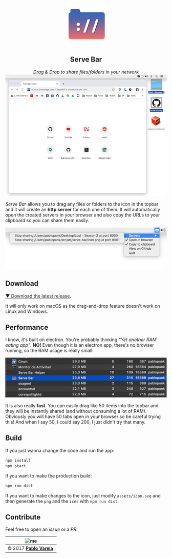 <p align="center">
  <img width="128px" src="https://github.com/pablopunk/art/raw/master/serve-bar/icon.png" />
</p>
<h2 align="center">Serve Bar</h2>
<p align="center">
  <i align="center">Drag & Drop to share files/folders in your network</i>
  <img src="https://github.com/pablopunk/art/raw/master/serve-bar/screen.gif" />
</p>

_Serve Bar_ allows you to drag any files or folders to the icon in the topbar and it will create an **http server** for each one of them. It will automatically open the created servers in your browser and also copy the URLs to your clipboard so you can share them easily.

![menu](https://github.com/pablopunk/art/raw/master/serve-bar/menu.png)

## Download

[▼ Download the latest release](https://github.com/pablopunk/serve-bar/releases).

It will only work on macOS as the drag-and-drop feature doesn't work on Linux and Windows.

## Performance

I know, it's built on electron. You're probably thinking _"Yet another RAM eating app"_. **NO!** Even though it is an electron app, there's no browser running, so the RAM usage is really small:

![ram](https://github.com/pablopunk/art/raw/master/serve-bar/ram.png)

It is also really **fast**. You can easily drag like 50 items into the topbar and they will be instantly shared (and without consuming a lot of RAM). Obviously you will have 50 tabs open in your browser so be careful trying this! And when I say 50, I could say 200, I just didn't try that many.

## Build

If you just wanna change the code and run the app:

```bash
npm install
npm start
```

If you want to make the production build:

```bash
npm run dist
```

If you want to make changes to the icon, just modify `assets/icon.svg` and then generate the `png` and the `icns` with `npm run dist`.

## Contribute

Feel free to open an _issue_ or a _PR_.

| ![me](https://www.gravatar.com/avatar/fa50aeff0ddd6e63273a068b04353d9d?s=100) |
| ----------------------------------------------------------------------------- |
| © 2017 [**Pablo Varela**](http://pablo.life)                                  |
